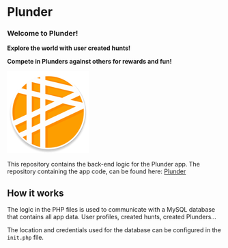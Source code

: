 # Plunder
### Welcome to Plunder!
**Explore the world with user created hunts!**

**Compete in Plunders against others for rewards and fun!**

![Plunder_Logo](https://github.com/SzyJ/Plunder/blob/master/app/src/main/res/mipmap-xxxhdpi/ic_launcher.png?raw=true "Plunder")

This repository contains the back-end logic for the Plunder app. The repository containing the app code, can be found here: [Plunder](https://github.com/SzyJ/Plunder)

## How it works
The logic in the PHP files is used to communicate with a MySQL database that contains all app data. User profiles, created hunts, created Plunders...

The location and credentials used for the database can be configured in the ```init.php``` file.